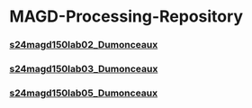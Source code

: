 # MAGD-Processing-Repository

### [s24magd150lab02_Dumonceaux](https://github.com/Boyloytt/MAGD-Processing-Repository/blob/gh-pages/s24magd150lab02_Dumonceaux.zip)

### [s24magd150lab03_Dumonceaux](https://github.com/Boyloytt/MAGD-Processing-Repository/blob/gh-pages/s24magd150lab03_Dumonceaux.zip)

### [s24magd150lab05_Dumonceaux](https://github.com/Boyloytt/MAGD-Processing-Repository/blob/gh-pages/s24magd150lab05_Dumonceaux.zip)

###
